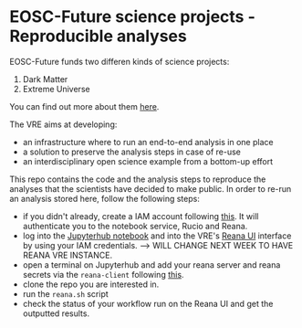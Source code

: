 # EOSC-Future science projects - Reproducible analyses

EOSC-Future funds two differen kinds of science projects:
1. Dark Matter 
2. Extreme Universe

You can find out more about them [here](https://escape2020.pages.in2p3.fr/virtual-environment/home/). 

The VRE aims at developing:
- an infrastructure where to run an end-to-end analysis in one place
- a solution to preserve the analysis steps in case of re-use 
- an interdisciplinary open science example from a bottom-up effort

This repo contains the code and the analysis steps to reproduce the analyses that the scientists have decided to make public. 
In order to re-run an analysis stored here, follow the following steps:

- if you didn't already, create a IAM account following [this](https://datalake-rucio.docs.cern.ch/). It will authenticate you to the notebook service, Rucio and Reana. 
- log into the [Jupyterhub notebook](https://escape-notebook.cern.ch/) and into the VRE's [Reana UI](https://reana.cern.ch/) interface by using your IAM credentials. --> WILL CHANGE NEXT WEEK TO HAVE REANA VRE INSTANCE. 
- open a terminal on Jupyterhub and add your reana server and reana secrets via the `reana-client` following [this](https://datalake-rucio.docs.cern.ch/reana/). 
- clone the repo you are interested in. 
- run the `reana.sh` script 
- check the status of your workflow run on the Reana UI and get the outputted results. 
